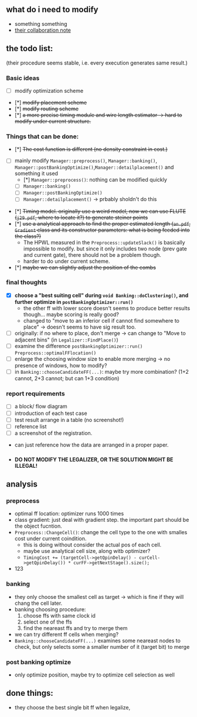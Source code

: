 ## what do i need to modify
* something something
* [their collaboration note](https://hackmd.io/@coherent17/Hk1CdKACa#Taskflow-Simple-Usage-amp-Install)
## the todo list:
(their procedure seems stable, i.e. every execution generates same result.)
### Basic ideas
- [ ] modify optimization scheme
- [*] ~~modify placement scheme~~
- [*] ~~modify routing scheme~~
- [*] ~~a more precise timing module and wire length estimator -> hard to modify under current structure.~~
### Things that can be done:
- [*] ~~The cost function is different (no density constraint in cost.)~~
- [ ] mainly modify `Manager::preprocess()`, `Manager::banking()`, `Manager::postBankingOptimize()`,`Manager::detailplacement()` and something it used
  - [*] `Manager::preprocess()`: nothing can be modified quickly
  - [ ] `Manager::banking()`
  - [ ] `Manager::postBankingOptimize()`
  - [ ] `Manager::detailplacement()` -> prbably sholdn't do this
- [*] ~~Timing model. originally use a weird model, now we can use FLUTE (`j29.pdf`, where to locate it?) to generate steiner points~~
- [*] ~~use a analytical approach to find the proper estimated length (`an.pdf`, `Gradient` class and its constructor parameters: what is being feeded into the class?)~~
  - The HPWL measured in the `Preprocess::updateSlack()` is basically impossible to modify. but since it only includes two node (prev gate and current gate), there should not be a problem though.
  - harder to do under current scheme.
- [*] ~~maybe we can slightly adjust the position of the combs~~

### final thoughts
- [x] **choose a "best suiting cell" during `void Banking::doClustering()`, and further optimize in `postBankingOptimizer::run()`**
  - the other ff with lower score doesn't seems to produce better results though... maybe scoring is really good?
  - changed to "move to an inferior cell if cannot find somewhere to place" -> doesn't seems to have sig result too.
- [ ] originally: if no where to place, don't merge -> can change to "Move to adjacent bins" (in `Legalizer::FindPlace()`)
- [ ] examine the difference `postBankingOptimizer::run()` `Preprocess::optimalFFlocation()`
- [ ] enlarge the choosing window size to enable more merging -> no presence of windows, how to modify?
- [ ] in `Banking::chooseCandidateFF(...)`: maybe try more combination? (1+2 cannot, 2+3 cannot; but can 1+3 condition) 
### report requirements
- [ ] a block/ flow diagram
- [ ] introduction of each test case
- [ ] test result arrange in a table (no screenshot!)
- [ ] reference list
- [ ] a screenshot of the registration.
- can just reference how the data are arranged in a proper paper.
### 
- **DO NOT MODIFY THE LEGALIZER, OR THE SOLUTION MIGHT BE ILLEGAL!**
  
## analysis
### preprocess
* optimal ff location: optimizer runs 1000 times
* class gradient: just deal with gradient step. the important part should be the object fucntion.
* `Preprocess::ChangeCell()`: change the cell type to the one with smalles cost under current coindition.
  * this is doing without consider the actual pos of each cell.
  * maybe use analytical cell size, along witb optimizer?
  * `TimingCost += (targetCell->getQpinDelay() - curCell->getQpinDelay()) * curFF->getNextStage().size();`
* 123

### banking
* they only choose the smallest cell as target -> which is fine if they will chang the cell later.
* banking choosing procedure:   
  1. choose ffs with same clock id
  2. select one of the ffs 
  3. find the neareast ffs and try to merge them
* we can try different ff cells when merging?
* `Banking::chooseCandidateFF(...)` examines some neareast nodes to check, but only selects some a smaller number of it (target bit) to merge
### post banking optimize
* only optimize position, maybe try to optimize cell selection as well

## done things:
* they choose the best single bit ff when legalize, 
